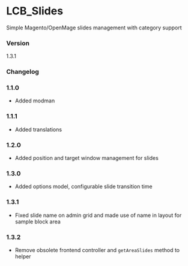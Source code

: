 # LCB_Slides
Simple Magento/OpenMage slides management with category support
 
### Version

1.3.1

### Changelog

### 1.1.0

* Added modman

### 1.1.1

* Added translations

### 1.2.0

* Added position and target window management for slides

### 1.3.0

* Added options model, configurable slide transition time

### 1.3.1

* Fixed slide name on admin grid and made use of name in layout for sample block area

### 1.3.2

* Remove obsolete frontend controller and `getAreaSlides` method to helper
